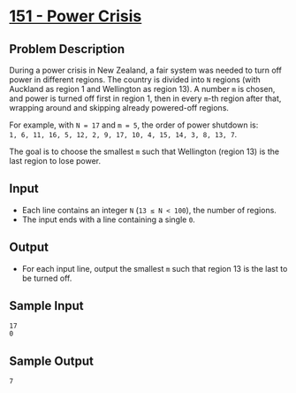 # [151 - Power Crisis]((https://onlinejudge.org/index.php?option=com_onlinejudge&Itemid=8&page=show_problem&problem=191))

## Problem Description

During a power crisis in New Zealand, a fair system was needed to turn off power in different regions. The country is divided into `N` regions (with Auckland as region 1 and Wellington as region 13). A number `m` is chosen, and power is turned off first in region 1, then in every `m`-th region after that, wrapping around and skipping already powered-off regions.

For example, with `N = 17` and `m = 5`, the order of power shutdown is:  
`1, 6, 11, 16, 5, 12, 2, 9, 17, 10, 4, 15, 14, 3, 8, 13, 7`.

The goal is to choose the smallest `m` such that Wellington (region 13) is the last region to lose power.

## Input

- Each line contains an integer `N` (`13 ≤ N < 100`), the number of regions.
- The input ends with a line containing a single `0`.

## Output

- For each input line, output the smallest `m` such that region 13 is the last to be turned off.

## Sample Input

```
17
0
```

## Sample Output

```
7
```
